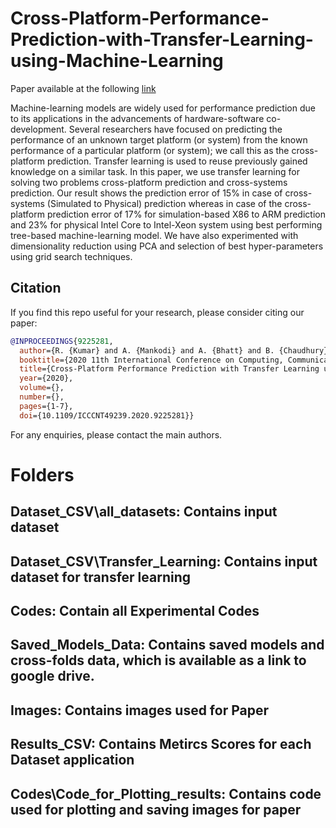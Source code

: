 # Cross-Platform-Performance-Prediction-with-Transfer-Learning-using-Machine-Learning

Paper available at the following [link](https://drive.google.com/file/d/1z__mdPmBJA2o7j_FnJzR3kGjb_a1euvy/view)

Machine-learning models are widely used for performance prediction due to its applications in the advancements of hardware-software co-development.  Several researchers have focused on predicting the performance of an unknown target platform (or system) from the known performance of a particular platform (or system); we call this as the cross-platform prediction. Transfer learning is used to reuse previously gained knowledge on a similar task. In this paper, we use transfer learning for solving two problems cross-platform prediction and cross-systems prediction. Our result shows the prediction error of 15\% in case of cross-systems (Simulated to Physical) prediction whereas in case of the cross-platform prediction error of 17\% for simulation-based X86 to ARM prediction and 23\% for physical Intel Core to Intel-Xeon system using best performing tree-based machine-learning model. We have also experimented with dimensionality reduction using PCA and selection of best hyper-parameters using grid search techniques.
## Citation


If you find this repo useful for your research, please consider citing our paper:

```bibtex
@INPROCEEDINGS{9225281,
  author={R. {Kumar} and A. {Mankodi} and A. {Bhatt} and B. {Chaudhury} and A. {Amrutiya}},
  booktitle={2020 11th International Conference on Computing, Communication and Networking Technologies (ICCCNT)}, 
  title={Cross-Platform Performance Prediction with Transfer Learning using Machine Learning}, 
  year={2020},
  volume={},
  number={},
  pages={1-7},
  doi={10.1109/ICCCNT49239.2020.9225281}}

```
For any enquiries, please contact the main authors.


# Folders
##  Dataset_CSV\\all_datasets: Contains input dataset
##  Dataset_CSV\\Transfer_Learning: Contains input dataset for transfer learning
## Codes: Contain all Experimental Codes
## Saved_Models_Data: Contains saved models and cross-folds data, which is available as a link to google drive. 
## Images: Contains images used for Paper
## Results_CSV: Contains Metircs Scores for each Dataset application
## Codes\\Code_for_Plotting_results: Contains code used for plotting and saving images for paper
